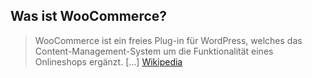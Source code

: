 ## Was ist WooCommerce?

> WooCommerce ist ein freies Plug-in für WordPress, welches das Content-Management-System um die Funktionalität eines Onlineshops ergänzt. [...] [Wikipedia](https://de.wikipedia.org/wiki/WooCommerce)
